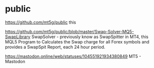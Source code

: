 # public
https://github.com/mt5g/public
this 

https://github.com/mt5g/public/blob/master/Swap-Solver-MQ5-SwapLibrary
SwapSolver - previously know as SwapSpitter in MT4, this MQL5 Program to Calculates the Swap charge for all Forex symbols and provides a SwapSpit Report, each 24 hour period.

https://mastodon.online/web/statuses/104551921934380849
MT5 - Mastodon




